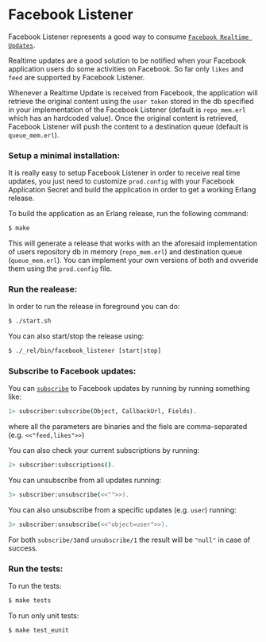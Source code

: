 Facebook Listener
==========================

Facebook Listener represents a good way to consume [`Facebook Realtime Updates`](https://developers.facebook.com/docs/graph-api/real-time-updates/ "Facebook Realtime Updates").

Realtime updates are a good solution to be notified when your Facebook application users do some activities on Facebook. So far only `likes` and `feed` are supported by Facebook Listener.

Whenever a Realtime Update is received from Facebook, the application will retrieve the original content using the `user token` stored in the db specified in your implementation of the Facebook Listener (default is `repo_mem.erl` which has an hardcoded value). Once the original content is retrieved, Facebook Listener will push the content to a destination queue (default is `queue_mem.erl`).

### Setup a minimal installation:

It is really easy to setup Facebook Listener in order to receive real time updates, you just need to customize `prod.config` with your Facebook Application Secret and build the application in order to get a working Erlang release.

To build the application as an Erlang release, run the following command:

``` bash
$ make
```

This will generate a release that works with an the aforesaid implementation of users repository db in memory (`repo_mem.erl`) and destination queue (`queue_mem.erl`). You can implement your own versions of both and ovveride them using the `prod.config` file.

### Run the realease:

In order to run the release in foreground you can do:

``` bash
$ ./start.sh
```

You can also start/stop the release using:

``` bash
$ ./_rel/bin/facebook_listener [start|stop]
```

### Subscribe to Facebook updates:

You can [`subscribe`](https://developers.facebook.com/docs/graph-api/reference/app/subscriptions/ "Subscriptions") to Facebook updates by running by running something like:

```bash
1> subscriber:subscribe(Object, CallbackUrl, Fields).
```

where all the parameters are binaries and the fiels are comma-separated (e.g. `<<"feed,likes">>`)

You can also check your current subscriptions by running:

```bash
2> subscriber:subscriptions().
```

You can unsubscribe from all updates running:

```bash
3> subscriber:unsubscribe(<<"">>).
```

You can also unsubscribe from a specific updates (e.g. `user`) running:

```bash
3> subscriber:unsubscribe(<<"object=user">>).
```

For both `subscribe/3`and `unsubscribe/1` the result will be `"null"` in case of success.

### Run the tests:


To run the tests:

``` bash
$ make tests
```

To run only unit tests:

``` bash
$ make test_eunit
```

